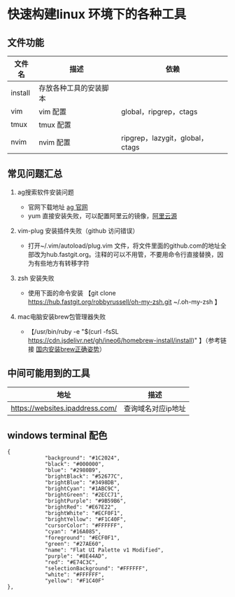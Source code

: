 # 快速构建linux 环境下的各种工具

## 文件功能

| 文件名  | 描述                   | 依赖                            |
| ------- | ---------------------- | ------------------------------- |
| install | 存放各种工具的安装脚本 |                                 |
| vim     | vim 配置               | global，ripgrep，ctags          |
| tmux    | tmux 配置              |                                 |
| nvim    | nvim 配置              | ripgrep，lazygit，global，ctags |

## 常见问题汇总

1. ag搜索软件安装问题

   - 官网下载地址 [ag 官网](https://github.com/mizuno-as/silversearcher-ag)
   - yum 直接安装失败，可以配置阿里云的镜像，[阿里云源](https://developer.aliyun.com/mirror)

2. vim-plug 安装插件失败（github 访问错误）

   - 打开~/.vim/autoload/plug.vim 文件，将文件里面的github.com的地址全部改为hub.fastgit.org。注释的可以不用管，不要用命令行直接替换，因为有些地方有转移字符

3. zsh 安装失败

   - 使用下面的命令安装 【git clone https://hub.fastgit.org/robbyrussell/oh-my-zsh.git ~/.oh-my-zsh 】

4. mac电脑安装brew包管理器失败
   - 【/usr/bin/ruby -e "$(curl -fsSL https://cdn.jsdelivr.net/gh/ineo6/homebrew-install/install)" 】（参考链接 [国内安装brew正确姿势](https://cloud.tencent.com/developer/article/1853162)）

## 中间可能用到的工具

| 地址                            | 描述               |
| ------------------------------- | ------------------ |
| https://websites.ipaddress.com/ | 查询域名对应ip地址 |

## windows terminal 配色

```
{
            "background": "#1C2024",
            "black": "#000000",
            "blue": "#2980B9",
            "brightBlack": "#52677C",
            "brightBlue": "#3498DB",
            "brightCyan": "#1ABC9C",
            "brightGreen": "#2ECC71",
            "brightPurple": "#9B59B6",
            "brightRed": "#E67E22",
            "brightWhite": "#ECF0F1",
            "brightYellow": "#F1C40F",
            "cursorColor": "#FFFFFF",
            "cyan": "#16A085",
            "foreground": "#ECF0F1",
            "green": "#27AE60",
            "name": "Flat UI Palette v1 Modified",
            "purple": "#8E44AD",
            "red": "#E74C3C",
            "selectionBackground": "#FFFFFF",
            "white": "#FFFFFF",
            "yellow": "#F1C40F"
},

```
